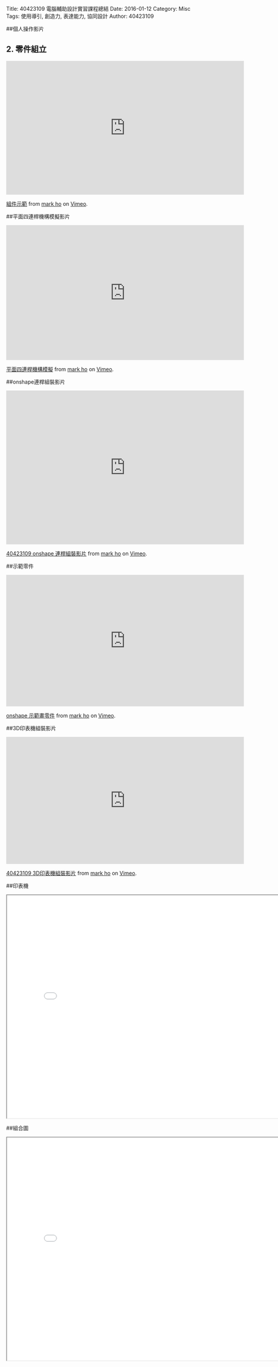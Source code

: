 Title: 40423109 電腦輔助設計實習課程總結
Date: 2016-01-12 
Category: Misc
Tags: 使用導引, 創造力, 表達能力, 協同設計
Author: 40423109


<!-- PELICAN_END_SUMMARY -->

##個人操作影片

## 2. 零件組立

<iframe src="https://player.vimeo.com/video/199020105" width="640" height="360" frameborder="0" webkitallowfullscreen mozallowfullscreen allowfullscreen></iframe>
<p><a href="https://vimeo.com/199020105">組件示範</a> from <a href="https://vimeo.com/user61136461">mark ho</a> on <a href="https://vimeo.com">Vimeo</a>.</p>

##平面四連桿機構模擬影片

<iframe src="https://player.vimeo.com/video/199017594" width="640" height="363" frameborder="0" webkitallowfullscreen mozallowfullscreen allowfullscreen></iframe>
<p><a href="https://vimeo.com/199017594">平面四連桿機構模擬</a> from <a href="https://vimeo.com/user61136461">mark ho</a> on <a href="https://vimeo.com">Vimeo</a>.</p>

##onshape連桿組裝影片

<iframe src="https://player.vimeo.com/video/198168561" width="640" height="414" frameborder="0" webkitallowfullscreen mozallowfullscreen allowfullscreen></iframe>
<p><a href="https://vimeo.com/198168561">40423109  onshape 連桿組裝影片</a> from <a href="https://vimeo.com/user61136461">mark ho</a> on <a href="https://vimeo.com">Vimeo</a>.</p>

##示範零件

<iframe src="https://player.vimeo.com/video/199020522" width="640" height="354" frameborder="0" webkitallowfullscreen mozallowfullscreen allowfullscreen></iframe>
<p><a href="https://vimeo.com/199020522">onshape 示範畫零件</a> from <a href="https://vimeo.com/user61136461">mark ho</a> on <a href="https://vimeo.com">Vimeo</a>.</p>

##3D印表機組裝影片
<iframe src="https://player.vimeo.com/video/198168555" width="640" height="342" frameborder="0" webkitallowfullscreen mozallowfullscreen allowfullscreen></iframe>
<p><a href="https://vimeo.com/198168555">40423109   3D印表機組裝影片</a> from <a href="https://vimeo.com/user61136461">mark ho</a> on <a href="https://vimeo.com">Vimeo</a>.</p>

##印表機
<iframe src="./../data/20161217-2.html" width="800" height="600"></iframe>

##組合圖
<iframe src="./../data/1201.html" width="800" height="600"></iframe>